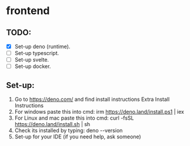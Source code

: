 # frontend

## TODO:
- [x] Set-up deno (runtime).
- [ ] Set-up typescript.
- [ ] Set-up svelte.
- [ ] Set-up docker.

## Set-up:
1. Go to https://deno.com/ and find install instructions
  Extra Install Instructions
  1. For windows paste this into cmd: irm https://deno.land/install.ps1 | iex
  2. For Linux and mac paste this into cmd: curl -fsSL https://deno.land/install.sh | sh
2. Check its installed by typing: deno --version
3. Set-up for your IDE (if you need help, ask someone)


